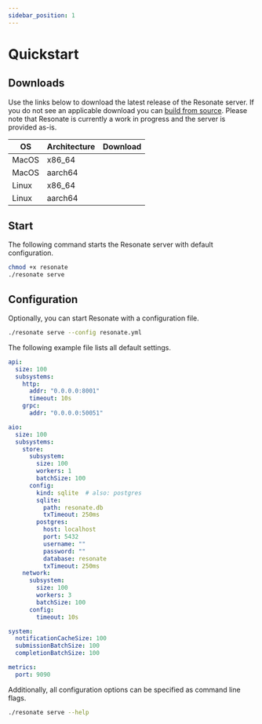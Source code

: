 ```yaml
---
sidebar_position: 1
---
```


# Quickstart

## Downloads

Use the links below to download the latest release of the Resonate server. If you do not see an applicable download you can [build from source](https://github.com/resonatehq/resonate). Please note that Resonate is currently a work in progress and the server is provided as-is.

| OS | Architecture | Download |
| -- | ------------ | :------: |
| MacOS | x86_64    | <a href="https://storage.googleapis.com/resonate-release/darwin-x86_64/resonate"><i class="bx bx-xs bx-download"></i></a> |
| MacOS | aarch64   | <a href="https://storage.googleapis.com/resonate-release/darwin-aarch64/resonate"><i class="bx bx-xs bx-download"></i></a> |
| Linux | x86_64    | <a href="https://storage.googleapis.com/resonate-release/linux-x86_64/resonate"><i class="bx bx-xs bx-download"></i></a> |
| Linux | aarch64   | <a href="https://storage.googleapis.com/resonate-release/linux-aarch64/resonate"><i class="bx bx-xs bx-download"></i></a> |

## Start

The following command starts the Resonate server with default configuration.

```bash
chmod +x resonate
./resonate serve
```

## Configuration

Optionally, you can start Resonate with a configuration file.
```bash
./resonate serve --config resonate.yml
```

The following example file lists all default settings.

```yaml title="resonate.yml"
api:
  size: 100
  subsystems:
    http:
      addr: "0.0.0.0:8001"
      timeout: 10s
    grpc:
      addr: "0.0.0.0:50051"

aio:
  size: 100
  subsystems:
    store:
      subsystem:
        size: 100
        workers: 1
        batchSize: 100
      config:
        kind: sqlite  # also: postgres
        sqlite:
          path: resonate.db
          txTimeout: 250ms
        postgres:
          host: localhost
          port: 5432
          username: ""
          password: ""
          database: resonate
          txTimeout: 250ms
    network:
      subsystem:
        size: 100
        workers: 3
        batchSize: 100
      config:
        timeout: 10s

system:
  notificationCacheSize: 100
  submissionBatchSize: 100
  completionBatchSize: 100

metrics:
  port: 9090
```

Additionally, all configuration options can be specified as command line flags.
```bash
./resonate serve --help
```

